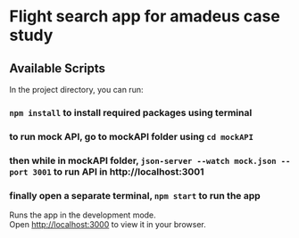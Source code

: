 # Flight search app for amadeus case study

## Available Scripts

In the project directory, you can run:

### `npm install` to install required packages using terminal

### to run mock API, go to mockAPI folder using `cd mockAPI`
### then while in mockAPI folder, `json-server --watch mock.json --port 3001` to run API in http://localhost:3001
### finally open a separate terminal, `npm start` to run the app

Runs the app in the development mode.\
Open [http://localhost:3000](http://localhost:3000) to view it in your browser.
